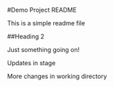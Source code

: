 #Demo Project README

This is a simple readme file

##Heading 2

Just something going on!

Updates in stage

More changes in working directory
